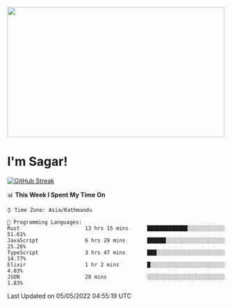 
<img src="https://media.giphy.com/media/3ornk57KwDXf81rjWM/giphy.gif" width="500" height="300" frameBorder="0" class="giphy-embed" allowFullScreen></img>

#   I'm Sagar!
[![GitHub Streak](https://github-readme-streak-stats.herokuapp.com/?user=sgr2848)](https://git.io/streak-stats)
<!--START_SECTION:waka-->
📊 **This Week I Spent My Time On** 

```text
⌚︎ Time Zone: Asia/Kathmandu

💬 Programming Languages: 
Rust                     13 hrs 15 mins      █████████████░░░░░░░░░░░░   51.61% 
JavaScript               6 hrs 29 mins       ██████░░░░░░░░░░░░░░░░░░░   25.26% 
TypeScript               3 hrs 47 mins       ███░░░░░░░░░░░░░░░░░░░░░░   14.77% 
Elixir                   1 hr 2 mins         █░░░░░░░░░░░░░░░░░░░░░░░░   4.03% 
JSON                     28 mins             ░░░░░░░░░░░░░░░░░░░░░░░░░   1.83%

```


 Last Updated on 05/05/2022 04:55:19 UTC
<!--END_SECTION:waka-->
